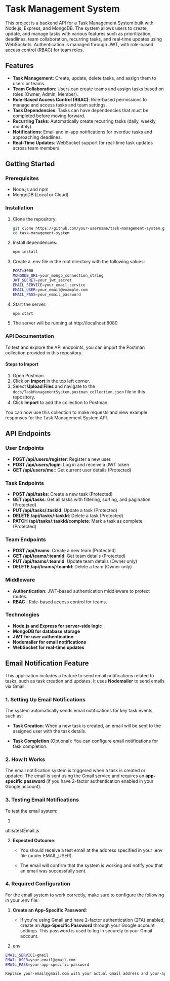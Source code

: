# Task Management System

This project is a backend API for a Task Management System built with Node.js, Express, and MongoDB. The system allows users to create, update, and manage tasks with various features such as prioritization, deadlines, team collaboration, recurring tasks, and real-time updates using WebSockets. Authentication is managed through JWT, with role-based access control (RBAC) for team roles.

## Features

- **Task Management**: Create, update, delete tasks, and assign them to users or teams.
- **Team Collaboration**: Users can create teams and assign tasks based on roles (Owner, Admin, Member).
- **Role-Based Access Control (RBAC)**: Role-based permissions to manage and access tasks and team settings.
- **Task Dependencies**: Tasks can have dependencies that must be completed before moving forward.
- **Recurring Tasks**: Automatically create recurring tasks (daily, weekly, monthly).
- **Notifications**: Email and in-app notifications for overdue tasks and approaching deadlines.
- **Real-Time Updates**: WebSocket support for real-time task updates across team members.

## Getting Started

### Prerequisites

- Node.js and npm
- MongoDB (Local or Cloud)

### Installation

1. Clone the repository:
   ```bash
   git clone https://github.com/your-username/task-management-system.git
   cd task-management-system

2. Install dependencies:
   ```bash
   npm install
3. Create a .env file in the root directory with the following values:
   ```bash
   PORT=3000
   MONGODB_URI=your_mongo_connection_string
   JWT_SECRET=your_jwt_secret
   EMAIL_SERVICE=your_email_service
   EMAIL_USER=your_email@example.com
   EMAIL_PASS=your_email_password
4. Start the server:
   ```bash
   npm start
5. The server will be running at http://localhost:8080


### API Documentation

To test and explore the API endpoints, you can import the Postman collection provided in this repository.

#### Steps to Import

1. Open Postman.
2. Click on **Import** in the top left corner.
3. Select **Upload Files** and navigate to the `docs/TaskManagementSystem.postman_collection.json` file in this repository.
4. Click **Import** to add the collection to Postman.

You can now use this collection to make requests and view example responses for the Task Management System API.

## API Endpoints
### User Endpoints
- **POST /api/users/register**: Register a new user.
- **POST /api/users/login**: Log in and receive a JWT token
- **GET /api/users/me:**:  Get current user details (Protected)

### Task Endpoints
- **POST /api/tasks**: Create a new task (Protected)
- **GET /api/tasks**: Get all tasks with filtering, sorting, and pagination (Protected)
- **PUT /api/tasks/:taskId**: Update a task (Protected)
- **DELETE /api/tasks/:taskId**: Delete a task (Protected)
- **PATCH /api/tasks/:taskId/complete**: Mark a task as complete (Protected)
### Team Endpoints
- **POST /api/teams**: Create a new team (Protected)
- **GET /api/teams/:teamId**: Get team details (Protected)
- **PUT /api/teams/:teamId**: Update team details (Owner only)
- **DELETE /api/teams/:teamId**: Delete a team (Owner only)
### Middleware
- **Authentication**: JWT-based authentication middleware to protect routes.
- **RBAC** : Role-based access control for teams.
### Technologies
- **Node.js and Express for server-side logic**
- **MongoDB for database storage**
- **JWT for user authentication**
- **Nodemailer for email notifications**
- **WebSocket for real-time updates**




 Email Notification Feature
------------------------------------------------

This application includes a feature to send email notifications related to tasks, such as task creation and updates. It uses **Nodemailer** to send emails via Gmail.

### 1\. **Setting Up Email Notifications**

The system automatically sends email notifications for key task events, such as:

*   **Task Creation**: When a new task is created, an email will be sent to the assigned user with the task details.
    
*   **Task Completion** (Optional): You can configure email notifications for task completion.
    

### 2\. **How It Works**

The email notification system is triggered when a task is created or updated. The email is sent using the Gmail service and requires an **app-specific password** (if you have 2-factor authentication enabled in your Google account).

### 3\. **Testing Email Notifications**

To test the email system:

1.   ```bash
 utils/testEmail.js
    
2.  **Expected Outcome**:
    
    *   You should receive a test email at the address specified in your .env file (under EMAIL\_USER).
        
    *   The email will confirm that the system is working and notify you that an email was successfully sent.
        

### 4\. **Required Configuration**

For the email system to work correctly, make sure to configure the following in your .env file:

1.  **Create an App-Specific Password**:
    
    *   If you're using Gmail and have 2-factor authentication (2FA) enabled, create an **App-Specific Password** through your Google account settings. This password is used to log in securely to your Gmail account.
        
2.  env
   ```bash
   EMAIL_SERVICE=gmail
   EMAIL_USER=your-email@gmail.com
   EMAIL_PASS=your-app-specific-password

   Replace your-email@gmail.com with your actual Gmail address and your-app-specific-password with the generated app-specific password.
    

        


